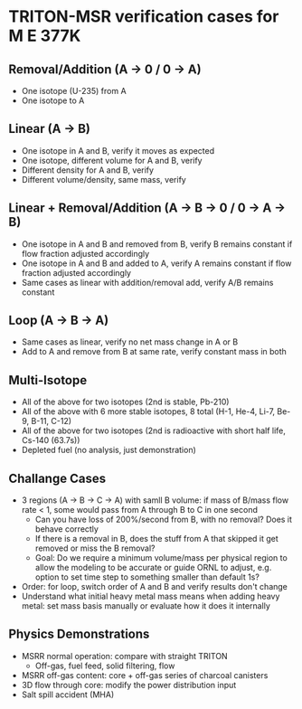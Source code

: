 # TRITON-MSR verification cases for M E 377K

## Removal/Addition (A -> 0 / 0 -> A)
- One isotope (U-235) from A
- One isotope to A

## Linear (A -> B)
- One isotope in A and B, verify it moves as expected
- One isotope, different volume for A and B, verify
- Different density for A and B, verify
- Different volume/density, same mass, verify

## Linear + Removal/Addition (A -> B -> 0 / 0 -> A -> B)
- One isotope in A and B and removed from B, verify B remains constant if flow fraction adjusted accordingly
- One isotope in A and B and added to A, verify A remains constant if flow fraction adjusted accordingly
- Same cases as linear with addition/removal add, verify A/B remains constant

## Loop (A -> B -> A)
- Same cases as linear, verify no net mass change in A or B
- Add to A and remove from B at same rate, verify constant mass in both

## Multi-Isotope
- All of the above for two isotopes (2nd is stable, Pb-210)
- All of the above with 6 more stable isotopes, 8 total (H-1, He-4, Li-7, Be-9, B-11, C-12)
- All of the above for two isotopes (2nd is radioactive with short half life, Cs-140 (63.7s))
- Depleted fuel (no analysis, just demonstration)

## Challange Cases
- 3 regions (A -> B -> C -> A) with samll B volume: if mass of B/mass flow rate < 1, some would pass from A through B to C in one second
  - Can you have loss of 200%/second from B, with no removal? Does it behave correctly
  - If there is a removal in B, does the stuff from A that skipped it get removed or miss the B removal?
  - Goal: Do we require a minimum volume/mass per physical region to allow the modeling to be accurate or guide ORNL to adjust, e.g. option to set time step to something smaller than default 1s?
- Order: for loop, switch order of A and B and verify results don't change
- Understand what initial heavy metal mass means when adding heavy metal: set mass basis manually or evaluate how it does it internally

## Physics Demonstrations
- MSRR normal operation: compare with straight TRITON
  - Off-gas, fuel feed, solid filtering, flow
- MSRR off-gas content: core + off-gas series of charcoal canisters
- 3D flow through core: modify the power distribution input
- Salt spill accident (MHA)
